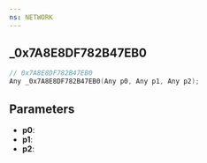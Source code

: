 ```yaml
---
ns: NETWORK
---
```

## _0x7A8E8DF782B47EB0

```c
// 0x7A8E8DF782B47EB0
Any _0x7A8E8DF782B47EB0(Any p0, Any p1, Any p2);
```

## Parameters
* **p0**:
* **p1**:
* **p2**:
